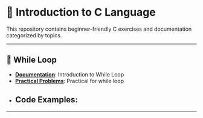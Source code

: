 # 💓 Introduction to C Language

This repository contains beginner-friendly C exercises and documentation categorized by topics.

---

## 📁 While Loop

- **[Documentation](WhileLoop/variabel.md)**: Introduction to While Loop
- **[Practical Problems](WhileLoop/Practical-Problems)**: Practical for while loop
- **Code Examples**:
  - 
---
